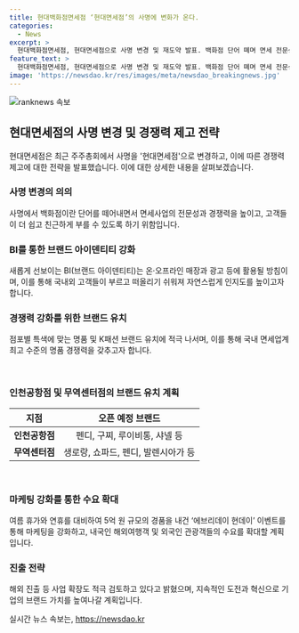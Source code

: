 ```yaml
---
title: 현대백화점면세점 ‘현대면세점’의 사명에 변화가 온다.
categories:
  - News
excerpt: >
  현대백화점면세점, 현대면세점으로 사명 변경 및 재도약 발표. 백화점 단어 뗴며 면세 전문성 강조. 상표권 양수 및 BI(브랜드 아이덴티티) 개편으로 글로벌 인지도 상승 예상. 특히 명품 브랜드 오픈 및 마케팅 강화를 통해 경쟁력 제고하고 경품 이벤트로 고객 유치 정책. 미래 해외진출도 검토 중.
feature_text: >
  현대백화점면세점, 현대면세점으로 사명 변경 및 재도약 발표. 백화점 단어 뗴며 면세 전문성 강조. 상표권 양수 및 BI(브랜드 아이덴티티) 개편으로 글로벌 인지도 상승 예상. 특히 명품 브랜드 오픈 및 마케팅 강화를 통해 경쟁력 제고하고 경품 이벤트로 고객 유치 정책. 미래 해외진출도 검토 중.
image: 'https://newsdao.kr/res/images/meta/newsdao_breakingnews.jpg'
---
```


<p><img src="https://newsdao.kr/res/images/meta/newsdao_breakingnews.jpg" alt="ranknews 속보" /></p>

<h2 data-ke-size="size26">현대면세점의 사명 변경 및 경쟁력 제고 전략</h2>

<p data-ke-size="size16">현대면세점은 최근 주주총회에서 사명을 '현대면세점'으로 변경하고, 이에 따른 경쟁력 제고에 대한 전략을 발표했습니다. 이에 대한 상세한 내용을 살펴보겠습니다.</p>

<h3>사명 변경의 의의</h3>

<p data-ke-size="size16">사명에서 백화점이란 단어를 떼어내면서 면세사업의 전문성과 경쟁력을 높이고, 고객들이 더 쉽고 친근하게 부를 수 있도록 하기 위함입니다.</p>

<h3>BI를 통한 브랜드 아이덴티티 강화</h3>

<p data-ke-size="size16">새롭게 선보이는 BI(브랜드 아이덴티티)는 온·오프라인 매장과 광고 등에 활용될 방침이며, 이를 통해 국내외 고객들이 부르고 떠올리기 쉬워져 자연스럽게 인지도를 높이고자 합니다.</p>

<h3>경쟁력 강화를 위한 브랜드 유치</h3>

<p data-ke-size="size16">점포별 특색에 맞는 명품 및 K패션 브랜드 유치에 적극 나서며, 이를 통해 국내 면세업계 최고 수준의 명품 경쟁력을 갖추고자 합니다.</p>

<p data-ke-size="size16">&nbsp;</p>

<h3>인천공항점 및 무역센터점의 브랜드 유치 계획</h3>

<table>
    <thead>
        <tr>
            <th style="text-align: center; height: 17px;"><b>지점</b></th>
            <th style="text-align: center; height: 17px;"><b>오픈 예정 브랜드</b></th>
        </tr>
    </thead>
    <tbody>
        <tr>
            <td style="text-align: center; height: 17px;"><b>인천공항점</b></td>
            <td style="text-align: center; height: 17px;">펜디, 구찌, 루이비통, 샤넬 등</td>
        </tr>
        <tr>
            <td style="text-align: center; height: 17px;"><b>무역센터점</b></td>
            <td style="text-align: center; height: 17px;">생로랑, 쇼파드, 펜디, 발렌시아가 등</td>
        </tr>
    </tbody>
</table>

<p data-ke-size="size16">&nbsp;</p>

<h3>마케팅 강화를 통한 수요 확대</h3>

<p data-ke-size="size16">여름 휴가와 연휴를 대비하여 5억 원 규모의 경품을 내건 ‘에브리데이 현데이’ 이벤트를 통해 마케팅을 강화하고, 내국인 해외여행객 및 외국인 관광객들의 수요를 확대할 계획입니다.</p>

<h3>진출 전략</h3>

<p data-ke-size="size16">해외 진출 등 사업 확장도 적극 검토하고 있다고 밝혔으며, 지속적인 도전과 혁신으로 기업의 브랜드 가치를 높여나갈 계획입니다.</p>
실시간 뉴스 속보는, <a href="https://newsdao.kr" rel="dofollow">https://newsdao.kr</a>


